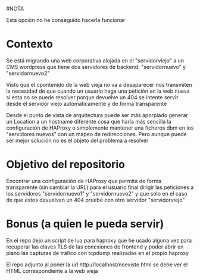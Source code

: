 #NOTA

Esta opción no he conseguido hacerla funcionar
# Contexto

Se está migrando una web corporativa alojada en el "servidorviejo" a un CMS wordpress que tiene dos servidores de backend: "servidornuevo" y "servidornuevo2"

Visto que el cpontenido de la web vieja no va a desaparecer nos transmiten la necesidad de que cuando un usuario haga una petición en la web nueva si esta no se puede resolver porque devuelve un 404 se intente servir desde el servidor viejo automaticamente y de forma transparente

Desde el punto de vista de arquitectura puede ser más aporpiado generar un Location a un hostname diferente cosa que haría más sencilla la configuración de HAProxy o simplemente mantener una ficheros dbm en los "servidores nuevos" con un mapeo de redirecciones. Pero aunque puede ser mejor solución no es el objeto del problema a resolver

# Objetivo del repositorio

Encontrar una configuración de HAProxy que permita de forma transparente (sin cambiar la URL) para el usuario final dirigir las peticiones a los servidores "servidornuevo1" y "servidornuevo2" y que sólo en el caso de que estos devuelvan un 404 pruebe con otro servidor "servidorviejo"

# Bonus (a quien le pueda servir)

En el repo dejo un script de lua para haproxy que he usado alguna vez para recuperar las claves TLS de las conexiones de frontend y poder abrir en plano las capturas de tráfico con tcpdump realizadas en el propio haproxy

El repo adjunto al poner la url http://localhost/noexiste.html se debe ver el HTML correspondiente a la web vieja